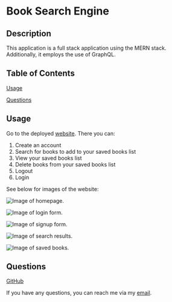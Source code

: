 # Book Search Engine

## Description

This application is a full stack application using the MERN stack. Additionally, it employs the use of GraphQL.

## Table of Contents

[Usage](#usage)

[Questions](#questions)

## Usage

Go to the deployed [website](https://book-search-engine-5h89.onrender.com). There you can:

1. Create an account
2. Search for books to add to your saved books list
3. View your saved books list
4. Delete books from your saved books list
5. Logout
6. Login

See below for images of the website:

![Image of homepage.]()

![Image of login form.]()

![Image of signup form.]()

![Image of search results.]()

![Image of saved books.]()

## Questions

[GitHub](https://github.com/bhansi)

If you have any questions, you can reach me via my [email](mailto:baljotshansi@gmail.com).
